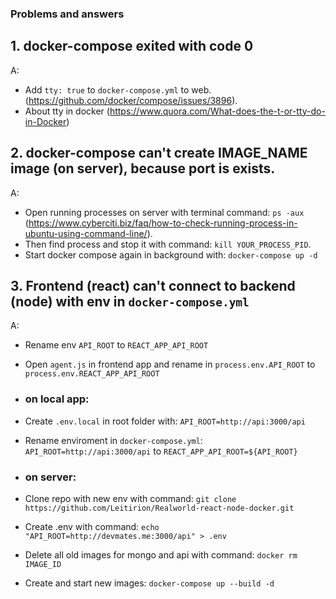 ### Problems and answers

## 1. docker-compose exited with code 0
A: 
- Add ```tty: true``` to ```docker-compose.yml``` to web. (https://github.com/docker/compose/issues/3896). 
- About tty in docker (https://www.quora.com/What-does-the-t-or-tty-do-in-Docker)

## 2. docker-compose can't create IMAGE_NAME image (on server), because port is exists.
A: 
- Open running processes on server with terminal command: ```ps -aux``` (https://www.cyberciti.biz/faq/how-to-check-running-process-in-ubuntu-using-command-line/). 
- Then find process and stop it with command: ```kill YOUR_PROCESS_PID```.
- Start docker compose again in background with: ```docker-compose up -d```

## 3. Frontend (react) can't connect to backend (node) with env in ```docker-compose.yml```
A: 
- Rename env ```API_ROOT``` to ```REACT_APP_API_ROOT```
- Open ```agent.js``` in frontend app and rename in ```process.env.API_ROOT``` to ```process.env.REACT_APP_API_ROOT```

- ### on local app:
- Create ```.env.local``` in root folder with: ```API_ROOT=http://api:3000/api```
- Rename enviroment in ```docker-compose.yml```: ```API_ROOT=http://api:3000/api``` to ```REACT_APP_API_ROOT=${API_ROOT}```

- ### on server:
- Clone repo with new env with command: ```git clone https://github.com/Leitirion/Realworld-react-node-docker.git```
- Create .env with command: ```echo "API_ROOT=http://devmates.me:3000/api" > .env```
- Delete all old images for mongo and api with command: ```docker rm IMAGE_ID```
- Create and start new images: ```docker-compose up --build -d```